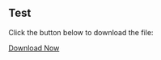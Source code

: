 ## Test

Click the button below to download the file:

<a href="https://github.com/MonkTheX/test/raw/main/testpart.txt" class="download-btn" download>
    Download Now
</a>
